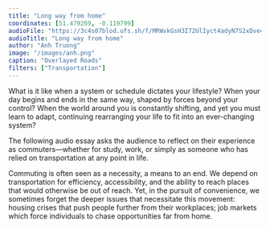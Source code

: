 ```yaml
---
title: "Long way from home"
coordinates: [51.479269, -0.119799]
audioFile: "https://3c4s07blod.ufs.sh/f/MRWvkGsH3I72UlIyct4adyN7S2xDve4ULAuMaszl908mqfYI"
audioTitle: "Long way from home"
author: "Anh Truong"
image: "/images/anh.png"
caption: "Overlayed Roads"
filters: ["Transportation"]
---
```


What is it like when a system or schedule dictates your lifestyle? When your day begins and ends in the same way, shaped by forces beyond your control? When the world around you is constantly shifting, and yet you must learn to adapt, continuing rearranging your life to fit into an ever-changing system?

The following audio essay asks the audience to reflect on their experience as commuters—whether for study, work, or simply as someone who has relied on transportation at any point in life.

Commuting is often seen as a necessity, a means to an end. We depend on transportation for efficiency, accessibility, and the ability to reach places that would otherwise be out of reach. Yet, in the pursuit of convenience, we sometimes forget the deeper issues that necessitate this movement: housing crises that push people further from their workplaces; job markets which force individuals to chase opportunities far from home.
